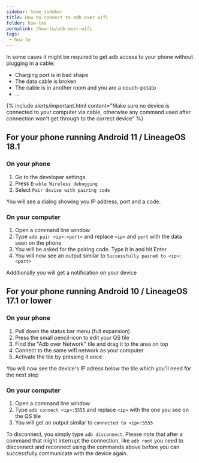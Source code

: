 ```yaml
---
sidebar: home_sidebar
title: How to connect to adb over wifi
folder: how-tos
permalink: /how-to/adb-over-wifi
tags:
 - how-to
---
```


In some cases it might be required to get adb access to your phone without plugging in a cable:
  - Charging port is in bad shape
  - The data cable is broken
  - The cable is in another room and you are a couch-potato
  - ...

{% include alerts/important.html content="Make sure no device is connected to your computer via cable,
otherwise any command used after connection won't get through to the correct device" %}


## For your phone running Android 11 / LineageOS 18.1

### On your phone

1. Go to the developer settings
2. Press `Enable Wireless debugging`
3. Select `Pair device with pairing code`

You will see a dialog showing you IP address, port and a code.

### On your computer

1. Open a command line window
2. Type `adb pair <ip>:<port>` and replace `<ip>` and `port` with the data seen on the phone
3. You will be asked for the pairing code. Type it in and hit <key>Enter</key>
4. You will now see an output similar to
```Successfully paired to <ip>:<port>```

Additionally you will get a notification on your device


## For your phone running Android 10 / LineageOS 17.1 or lower

### On your phone

1. Pull down the status bar menu (full expansion)
2. Press the small pencil-icon to edit your QS tile
3. Find the "Adb over Network" tile and drag it to the area on top
4. Connect to the same wifi network as your computer
5. Activate the tile by pressing it once

You will now see the device's IP adress below the tile which you'll need for the next step

### On your computer

1. Open a command line window
2. Type `adb connect <ip>:5555` and replace `<ip>` with the one you see on the QS tile
3. You will get an output similar to
```connected to <ip>:5555```

To disconnect, you simply type `adb disconnect`.
Please note that after a command that might interrupt the connection, like `adb root` you need
to disconnect and reconnect using the commands above before you can successfully communicate with
the device again.

